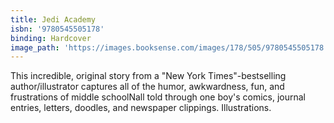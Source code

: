 ```yaml
---
title: Jedi Academy
isbn: '9780545505178'
binding: Hardcover
image_path: 'https://images.booksense.com/images/178/505/9780545505178.jpg'
---
```



This incredible, original story from a "New York Times"-bestselling author/illustrator captures all of the humor, awkwardness, fun, and frustrations of middle schoolNall told through one boy's comics, journal entries, letters, doodles, and newspaper clippings. Illustrations.